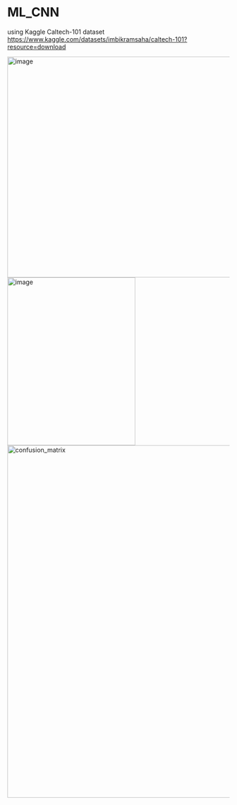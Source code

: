 # ML_CNN
using Kaggle Caltech-101 dataset
https://www.kaggle.com/datasets/imbikramsaha/caltech-101?resource=download

<img width="1191" height="501" alt="image" src="https://github.com/user-attachments/assets/74eb6600-9eeb-484e-9916-656bf1a5823d" />


<img width="290" height="381" alt="image" src="https://github.com/user-attachments/assets/392a043e-0bba-488d-b7bd-a1f85bfdd739" />


<img width="1000" height="800" alt="confusion_matrix" src="https://github.com/user-attachments/assets/d9dc0aa4-b56b-4d78-a5d1-3ab54d4b518b" />
